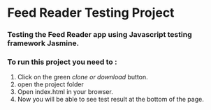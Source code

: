 


# Feed Reader Testing Project

### Testing the Feed Reader app using Javascript testing framework Jasmine.

### To run this project you need to :
1. Click on the green *clone or download* button.
2. open the project folder
3. Open index.html in your browser.
4. Now you will be able to see test result at the bottom of the page.
